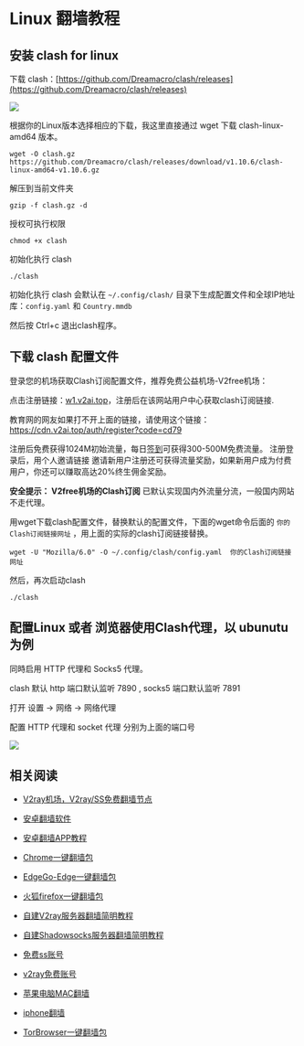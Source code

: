 # Linux 翻墙教程

## 安装 clash for linux

下载 clash：[https://github.com/Dreamacro/clash/releases](https://github.com/Dreamacro/clash/releases)

![](https://v2free.org/docs/SSPanel/linux/clash_files/1946477.png)

根据你的Linux版本选择相应的下载，我这里直接通过 wget 下载 clash-linux-amd64 版本。

    wget -O clash.gz https://github.com/Dreamacro/clash/releases/download/v1.10.6/clash-linux-amd64-v1.10.6.gz

解压到当前文件夹

    gzip -f clash.gz -d 

授权可执行权限

    chmod +x clash

初始化执行 clash

    ./clash 

初始化执行 clash 会默认在 `~/.config/clash/` 目录下生成配置文件和全球IP地址库：`config.yaml` 和 `Country.mmdb`

然后按 Ctrl+c 退出clash程序。

## 下载 clash 配置文件

登录您的机场获取Clash订阅配置文件，推荐免费公益机场-V2free机场：

点击注册链接：<a href="https://w1.v2ai.top/auth/register?code=cd79" target="_blank">w1.v2ai.top</a>，注册后在该网站用户中心获取clash订阅链接.

教育网的网友如果打不开上面的链接，请使用这个链接：
https://cdn.v2ai.top/auth/register?code=cd79

注册后免费获得1024M初始流量，每日[签到](https://raw.githubusercontent.com/bannedbook/fanqiang/master/v2ss/images/checkin.jpg)可获得300-500M免费流量。
注册登录后，用个人邀请链接 邀请新用户注册还可获得流量奖励，如果新用户成为付费用户，你还可以赚取高达20%终生佣金奖励。

**安全提示： V2free机场的Clash订阅** 已默认实现国内外流量分流，一般国内网站不走代理。

用wget下载clash配置文件，替换默认的配置文件，下面的wget命令后面的 `你的Clash订阅链接网址`  ，用上面的实际的clash订阅链接替换。

    wget -U "Mozilla/6.0" -O ~/.config/clash/config.yaml  你的Clash订阅链接网址

然后，再次启动clash

    ./clash

## 配置Linux 或者 浏览器使用Clash代理，以 ubunutu 为例

同時启用 HTTP 代理和 Socks5 代理。

clash 默认 http 端口默认监听 7890 , socks5 端口默认监听 7891

打开 设置 -> 网络 -> 网络代理

配置 HTTP 代理和 socket 代理 分别为上面的端口号

![](https://v2free.org/docs/SSPanel/linux/clash_files/574938345.png)

## 相关阅读
*   [V2ray机场，V2ray/SS免费翻墙节点](https://github.com/bannedbook/fanqiang/wiki/V2ray%E6%9C%BA%E5%9C%BA)

*   [安卓翻墙软件](https://github.com/bannedbook/fanqiang/wiki/%E5%AE%89%E5%8D%93%E7%BF%BB%E5%A2%99%E8%BD%AF%E4%BB%B6)
*   [安卓翻墙APP教程](https://github.com/bannedbook/fanqiang/tree/master/android)
*   [Chrome一键翻墙包](https://github.com/bannedbook/fanqiang/wiki/Chrome%E4%B8%80%E9%94%AE%E7%BF%BB%E5%A2%99%E5%8C%85)
*   [EdgeGo-Edge一键翻墙包](https://github.com/bannedbook/fanqiang/tree/master/EdgeGo)
*   [火狐firefox一键翻墙包](https://github.com/bannedbook/fanqiang/wiki/%E7%81%AB%E7%8B%90firefox%E4%B8%80%E9%94%AE%E7%BF%BB%E5%A2%99%E5%8C%85)
*   [自建V2ray服务器翻墙简明教程](https://github.com/bannedbook/fanqiang/blob/master/v2ss/%E8%87%AA%E5%BB%BAV2ray%E6%9C%8D%E5%8A%A1%E5%99%A8%E7%AE%80%E6%98%8E%E6%95%99%E7%A8%8B.md)
*   [自建Shadowsocks服务器翻墙简明教程](https://github.com/bannedbook/fanqiang/blob/master/v2ss/%E8%87%AA%E5%BB%BAShadowsocks%E6%9C%8D%E5%8A%A1%E5%99%A8%E7%AE%80%E6%98%8E%E6%95%99%E7%A8%8B.md)
*   [免费ss账号](https://github.com/bannedbook/fanqiang/wiki/%E5%85%8D%E8%B4%B9ss%E8%B4%A6%E5%8F%B7)
*   [v2ray免费账号](https://github.com/bannedbook/fanqiang/wiki/v2ray%E5%85%8D%E8%B4%B9%E8%B4%A6%E5%8F%B7)
*   [苹果电脑MAC翻墙](https://github.com/bannedbook/fanqiang/wiki/%E8%8B%B9%E6%9E%9C%E7%94%B5%E8%84%91MAC%E7%BF%BB%E5%A2%99)
*   [iphone翻墙](https://github.com/bannedbook/fanqiang/wiki/iphone%E7%BF%BB%E5%A2%99)
*   [TorBrowser一键翻墙包](https://github.com/bannedbook/fanqiang/wiki/TorBrowser%E4%B8%80%E9%94%AE%E7%BF%BB%E5%A2%99%E5%8C%85)
